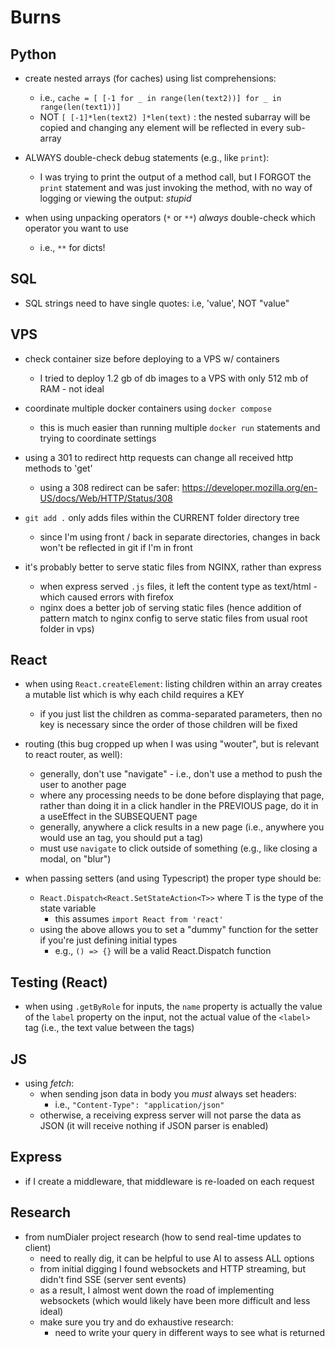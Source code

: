 # Burns

## Python
- create nested arrays (for caches) using list comprehensions:
  - i.e., `cache = [ [-1 for _ in range(len(text2))] for _ in range(len(text1))]`
  - NOT `[ [-1]*len(text2) ]*len(text)` : the nested subarray will be copied and changing any element will be reflected in every sub-array

- ALWAYS double-check debug statements (e.g., like `print`):
  - I was trying to print the output of a method call, but I FORGOT the `print` statement and was just invoking the method, with no way of logging or viewing the output: *stupid*

- when using unpacking operators (`*` or `**`) *always* double-check which operator you want to use
  - i.e., `**` for dicts!


## SQL
- SQL strings need to have single quotes:  i.e, 'value', NOT "value"



## VPS
- check container size before deploying to a VPS w/ containers
  - I tried to deploy 1.2 gb of db images to a VPS with only 512 mb of RAM - not ideal

- coordinate multiple docker containers using `docker compose`
  - this is much easier than running multiple `docker run` statements and trying to coordinate settings


- using a 301 to redirect http requests can change all received http methods to 'get'
  - using a 308 redirect can be safer:  https://developer.mozilla.org/en-US/docs/Web/HTTP/Status/308


- `git add .` only adds files within the CURRENT folder directory tree
  - since I'm using front / back in separate directories, changes in back won't be reflected in git if I'm in front


- it's probably better to serve static files from NGINX, rather than express
  - when express served `.js` files, it left the content type as text/html - which caused errors with firefox
  - nginx does a better job of serving static files (hence addition of pattern match to nginx config to serve static files from usual root folder in vps)



## React
- when using `React.createElement`: listing children within an array creates a mutable list which is why each child requires a KEY
  - if you just list the children as comma-separated parameters, then no key is necessary since the order of those children will be fixed

- routing (this bug cropped up when I was using "wouter", but is relevant to react router, as well):
  - generally, don't use "navigate" - i.e., don't use a method to push the user to another page
  - where any processing needs to be done before displaying that page, rather than doing it in a click handler in the PREVIOUS page, do it in a useEffect in the SUBSEQUENT page
  - generally, anywhere a click results in a new page (i.e., anywhere you would use an <a> tag, you should put a <Link> tag)
  - must use `navigate` to click outside of something (e.g., like closing a modal, on "blur")

- when passing setters (and using Typescript) the proper type should be:
  - `React.Dispatch<React.SetStateAction<T>>` where T is the type of the state variable
    - this assumes `import React from 'react'`
  - using the above allows you to set a "dummy" function for the setter if you're just defining initial types
    - e.g., `() => {}` will be a valid React.Dispatch function





## Testing (React)
- when using `.getByRole` for inputs, the `name` property is actually the value of the `label` property on the input, not the actual value of the `<label>` tag (i.e., the text value between the tags)






## JS
- using *fetch*:
  - when sending json data in body you *must* always set headers:
    - i.e., `"Content-Type": "application/json"`
  - otherwise, a receiving express server will not parse the data as JSON (it will receive nothing if JSON parser is enabled)







## Express
- if I create a middleware, that middleware is re-loaded on each request






## Research
- from numDialer project research (how to send real-time updates to client)
  - need to really dig, it can be helpful to use AI to assess ALL options
  - from initial digging I found websockets and HTTP streaming, but didn't find SSE (server sent events)
  - as a result, I almost went down the road of implementing websockets (which would likely have been more difficult and less ideal)
  - make sure you try and do exhaustive research:
    - need to write your query in different ways to see what is returned

